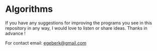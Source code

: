 # Algorithms
If you have any suggestions for improving the programs you see in this repository in any way, 
I would love to listen or share ideas. 
Thanks in advance !

For contact email: egeberk@gmail.com
